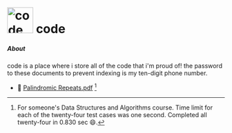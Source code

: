 # <img alt="code" src="https://bananasrlowkeygood.github.io/code/header.png" height="60"> code

##### About 

code is a place where i store all of the code that i'm proud of! the password to these documents to prevent indexing is my ten-digit phone number. 

- 📄 [ Palindromic Repeats.pdf](ewRBqe58iHMcvJNSe9DloUhSMI6JwFkh2pG0x3JoK6O92KQ98Y.pdf) [^1]

[^1]: For someone's Data Structures and Algorithms course. Time limit for each of the twenty-four test cases was one second. Completed all twenty-four in 0.830 sec :smile:. 
